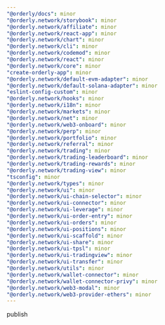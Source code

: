 ```yaml
---
"@orderly/docs": minor
"@orderly.network/storybook": minor
"@orderly.network/affiliate": minor
"@orderly.network/react-app": minor
"@orderly.network/chart": minor
"@orderly.network/cli": minor
"@orderly.network/codemod": minor
"@orderly.network/react": minor
"@orderly.network/core": minor
"create-orderly-app": minor
"@orderly.network/default-evm-adapter": minor
"@orderly.network/default-solana-adapter": minor
"eslint-config-custom": minor
"@orderly.network/hooks": minor
"@orderly.network/i18n": minor
"@orderly.network/markets": minor
"@orderly.network/net": minor
"@orderly.network/web3-onboard": minor
"@orderly.network/perp": minor
"@orderly.network/portfolio": minor
"@orderly.network/referral": minor
"@orderly.network/trading": minor
"@orderly.network/trading-leaderboard": minor
"@orderly.network/trading-rewards": minor
"@orderly.network/trading-view": minor
"tsconfig": minor
"@orderly.network/types": minor
"@orderly.network/ui": minor
"@orderly.network/ui-chain-selector": minor
"@orderly.network/ui-connector": minor
"@orderly.network/ui-leverage": minor
"@orderly.network/ui-order-entry": minor
"@orderly.network/ui-orders": minor
"@orderly.network/ui-positions": minor
"@orderly.network/ui-scaffold": minor
"@orderly.network/ui-share": minor
"@orderly.network/ui-tpsl": minor
"@orderly.network/ui-tradingview": minor
"@orderly.network/ui-transfer": minor
"@orderly.network/utils": minor
"@orderly.network/wallet-connector": minor
"@orderly.network/wallet-connector-privy": minor
"@orderly.network/web3-modal": minor
"@orderly.network/web3-provider-ethers": minor
---
```


publish
